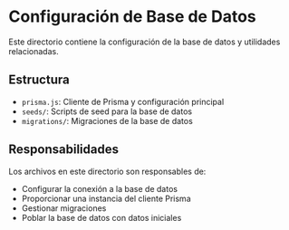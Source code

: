 # Configuración de Base de Datos

Este directorio contiene la configuración de la base de datos y utilidades relacionadas.

## Estructura

- `prisma.js`: Cliente de Prisma y configuración principal
- `seeds/`: Scripts de seed para la base de datos
- `migrations/`: Migraciones de la base de datos

## Responsabilidades

Los archivos en este directorio son responsables de:
- Configurar la conexión a la base de datos
- Proporcionar una instancia del cliente Prisma
- Gestionar migraciones
- Poblar la base de datos con datos iniciales